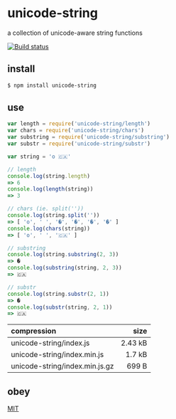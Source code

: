# unicode-string

a collection of unicode-aware string functions

[![Build status](https://travis-ci.org/michaelrhodes/unicode-string.svg?branch=master)](https://travis-ci.org/michaelrhodes/unicode-string)

## install

```sh
$ npm install unicode-string
```

## use

```js
var length = require('unicode-string/length')
var chars = require('unicode-string/chars')
var substring = require('unicode-string/substring')
var substr = require('unicode-string/substr')

var string = 'o 🇨🇦'

// length
console.log(string.length)
=> 6
console.log(length(string))
=> 3

// chars (ie. split(''))
console.log(string.split(''))
=> [ 'o', ' ', '�', '�', '�', '�' ]
console.log(chars(string))
=> [ 'o', ' ', '🇨🇦' ]

// substring
console.log(string.substring(2, 3))
=> �
console.log(substring(string, 2, 3))
=> 🇨🇦

// substr
console.log(string.substr(2, 1))
=> �
console.log(substr(string, 2, 1))
=> 🇨🇦
```

| compression                    |    size |
| :----------------------------- | ------: |
| unicode-string/index.js        | 2.43 kB |
| unicode-string/index.min.js    |  1.7 kB |
| unicode-string/index.min.js.gz |   699 B |


## obey

[MIT](http://opensource.org/licenses/MIT)
